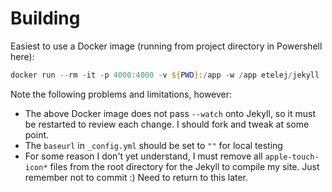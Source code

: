 # Building

Easiest to use a Docker image (running from project directory in Powershell here):

```powershell
docker run --rm -it -p 4000:4000 -v ${PWD}:/app -w /app etelej/jekyll
```

Note the following problems and limitations, however:

* The above Docker image does not pass `--watch` onto Jekyll, so it must be restarted to review each change. I should fork and tweak at some point.
* The `baseurl` in `_config.yml` should be set to `""` for local testing
* For some reason I don't yet understand, I must remove all `apple-touch-icon*` files from the root directory for the Jekyll to compile my site. Just remember not to commit :) Need to return to this later.